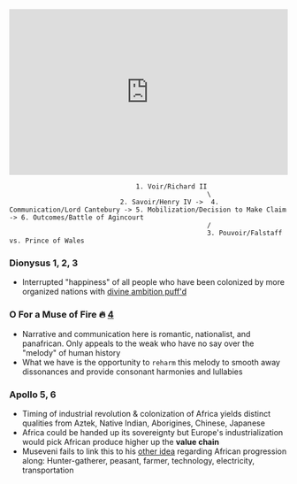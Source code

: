 
<iframe src="https://www.youtube.com/embed/m9J_RC1VhxY" width="100%" height="300" style="border:none;"></iframe>

                                    1. Voir/Richard II 
                                                      \ 
                                2. Savoir/Henry IV ->  4. Communication/Lord Cantebury -> 5. Mobilization/Decision to Make Claim -> 6. Outcomes/Battle of Agincourt
                                                      /
                                                      3. Pouvoir/Falstaff vs. Prince of Wales


                                              
### Dionysus 1, 2, 3
- Interrupted "happiness" of all people who have been colonized by more organized nations with [divine ambition puff'd](https://abikesa.github.io/henryv/)
  
### O For a Muse of Fire 🔥 [4](https://abikesa.github.io/dionysus/intro.html)
- Narrative and communication here is romantic, nationalist, and panafrican. Only appeals to the weak who have no say over the "melody" of human history
- What we have is the opportunity to `reharm` this melody to smooth away dissonances and provide consonant harmonies and lullabies
  
### Apollo 5, 6
- Timing of industrial revolution & colonization of Africa yields distinct qualities from Aztek, Native Indian, Aborigines, Chinese, Japanese
- Africa could be handed up its sovereignty but Europe's industrialization would pick African produce higher up the **value chain**
- Museveni fails to link this to his [other idea](https://www.youtube.com/watch?v=585IMBb14Kg&t=1s) regarding African progression along: Hunter-gatherer, peasant, farmer, technology, electricity, transportation
